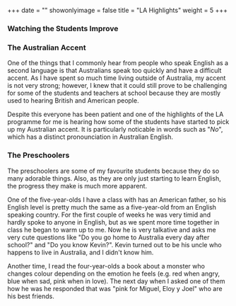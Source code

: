 +++
date = ""
showonlyimage = false
title = "LA Highlights"
weight = 5
+++

### Watching the Students Improve



### The Australian Accent

One of the things that I commonly hear from people who speak English as a second language is that Australians speak too quickly and have a difficult accent. As I have spent so much time living outside of Australia, my accent is not very strong; however, I knew that it could still prove to be challenging for some of the students and teachers at school because they are mostly used to hearing British and American people.

Despite this everyone has been patient and one of the highlights of the LA programme for me is hearing how some of the students have started to pick up my Australian accent. It is particularly noticable in words such as "*No*", which has a distinct pronounciation in Australian English.

### The Preschoolers

The preschoolers are some of my favourite students because they do so many adorable things. Also, as they are only just starting to learn English, the progress they make is much more apparent.

One of the five-year-olds I have a class with has an American father, so his English level is pretty much the same as a five-year-old from an English speaking country. For the first couple of weeks he was very timid and hardly spoke to anyone in English, but as we spent more time together in class he began to warm up to me. Now he is very talkative and asks me very cute questions like "Do you go home to Australia every day after school?" and "Do you know Kevin?". Kevin turned out to be his uncle who happens to live in Australia, and I didn't know him.

Another time, I read the four-year-olds a book about a monster who changes colour depending on the emotion he feels (e.g. red when angry, blue when sad, pink when in love). The next day when I asked one of them how he was he responded that was "pink for Miguel, Eloy y Joel" who are his best friends.
